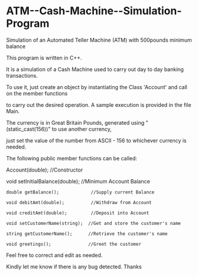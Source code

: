 ATM--Cash-Machine--Simulation-Program
=====================================

Simulation of an Automated Teller Machine (ATM) with 500pounds minimum balance

This program is written in C++.

It is a simulation of a Cash Machine used to carry out day to day banking transactions.

To use it, just create an object by instantiating the Class 'Account' and call on the member functions

to carry out the desired operation. A sample execution is provided in the file Main.

The currency is in Great Britain Pounds, generated using "(static_cast(156))" to use another currency,

just set the value of the number from ASCII - 156 to whichever currency is needed.

The following public member functions can be called:

  Account(double);                //Constructor

  void setInitialBalance(double); //Minimum Account Balance
  
	double getBalance();            //Supply current Balance
  
	void debitAmt(double);          //Withdraw from Account
  
	void creditAmt(double);         //Deposit into Account
  
	void setCustomerName(string);  //Get and store the customer's name
  
	string getCustomerName();      //Retrieve the customer's name
  
	void greetings();              //Greet the customer
  

Feel free to correct and edit as needed.

Kindly let me know if there is any bug detected. Thanks
